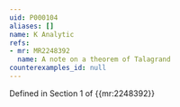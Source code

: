 ```yaml
---
uid: P000104
aliases: []
name: K Analytic
refs:
- mr: MR2248392
  name: A note on a theorem of Talagrand
counterexamples_id: null
---
```

Defined in Section 1 of {{mr:2248392}}
